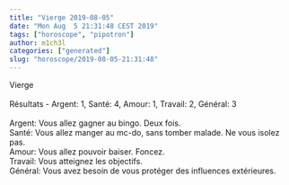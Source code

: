 ```yaml
---
title: "Vierge 2019-08-05"
date: "Mon Aug  5 21:31:48 CEST 2019"
tags: ["horoscope", "pipotron"]
author: m1ch3l
categories: ["generated"]
slug: "horoscope/2019-08-05-21:31:48"
---
```


Vierge<br>
<br>
Résultats - Argent: 1, Santé: 4, Amour: 1, Travail: 2, Général: 3<br>
<br>
Argent:  Vous allez gagner au bingo. Deux fois.<br>
Santé:   Vous allez manger au mc-do, sans tomber malade. Ne vous isolez pas.<br>
Amour:   Vous allez pouvoir baiser. Foncez.<br>
Travail: Vous atteignez les objectifs. <br>
Général: Vous avez besoin de vous protéger des influences extérieures.<br>
